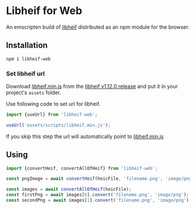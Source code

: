 # Libheif for Web

An emscripten build of [libheif](https://github.com/strukturag/libheif) distributed as an npm module for the browser.

## Installation

```shell
npm i libheif-web
```

### Set libheif url

Download [libheif.min.js](https://github.com/joutvhu/libheif-web/releases/download/v1.12.0_libheif/libheif.min.js) from the [libheif v1.12.0 release](https://github.com/joutvhu/libheif-web/releases/tag/v1.12.0_libheif) and put it in your project's `assets` folder.

Use following code to set url for libheif.

```ts
import {useUrl} from 'libheif-web';

useUrl('assets/scripts/libheif.min.js');
```

If you skip this step the url will automatically point to [libheif.min.js](https://github.com/joutvhu/libheif-web/releases/download/v1.12.0_libheif/libheif.min.js)

## Using

```ts
import {convertHeif, convertAllOfHeif} from 'libheif-web';

const pngImage = await convertHeif(heicFile, 'filename.png', 'image/png');

const images = await convertAllOfHeif(heicFile);
const firstPng = await images[0].convert('filename.png', 'image/png');
const secondPng = await images[1].convert('filename.png', 'image/png');
```
